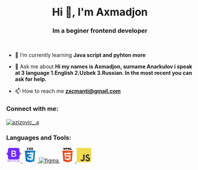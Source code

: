<h1 align="center">Hi 👋, I'm Axmadjon</h1>
<h3 align="center">Im a beginer frontend developer</h3>
<img src="https://media3.giphy.com/media/78XCFBGOlS6keY1Bil/200w.gif?cid=6c09b952yv489qzq48t8ay6cpuzv4m64h1hndrqhuis4n4qd&ep=v1_gifs_search&rid=200w.gif&ct=g" alt ="" widht "200px"/>

- 🌱 I’m currently learning **Java script and pyhton more**

- 💬 Ask me about **Hi my names is Axmadjon, surname Anarkulov i speak at 3 language 1.English 2.Uzbek 3.Russian. In the most recent you can ask for help.**

- 📫 How to reach me **zxcmanti@gmail.com**

<h3 align="left">Connect with me:</h3>
<p align="left">
<a href="https://instagram.com/azizovic_.a" target="blank"><img align="center" src="https://raw.githubusercontent.com/rahuldkjain/github-profile-readme-generator/master/src/images/icons/Social/instagram.svg" alt="azizovic_.a" height="30" width="40" /></a>
</p>

<h3 align="left">Languages and Tools:</h3>
<p align="left"> <a href="https://getbootstrap.com" target="_blank" rel="noreferrer"> <img src="https://raw.githubusercontent.com/devicons/devicon/master/icons/bootstrap/bootstrap-plain-wordmark.svg" alt="bootstrap" width="40" height="40"/> </a> <a href="https://www.w3schools.com/css/" target="_blank" rel="noreferrer"> <img src="https://raw.githubusercontent.com/devicons/devicon/master/icons/css3/css3-original-wordmark.svg" alt="css3" width="40" height="40"/> </a> <a href="https://www.figma.com/" target="_blank" rel="noreferrer"> <img src="https://www.vectorlogo.zone/logos/figma/figma-icon.svg" alt="figma" width="40" height="40"/> </a> <a href="https://www.w3.org/html/" target="_blank" rel="noreferrer"> <img src="https://raw.githubusercontent.com/devicons/devicon/master/icons/html5/html5-original-wordmark.svg" alt="html5" width="40" height="40"/> </a> <a href="https://developer.mozilla.org/en-US/docs/Web/JavaScript" target="_blank" rel="noreferrer"> <img src="https://raw.githubusercontent.com/devicons/devicon/master/icons/javascript/javascript-original.svg" alt="javascript" width="40" height="40"/> </a> </p>
